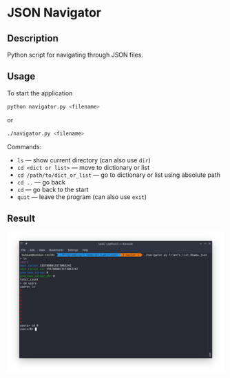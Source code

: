 # JSON Navigator


## Description
Python script for navigating through JSON files.

## Usage
To start the application
```bash
python navigator.py <filename>
```
or
```bash
./navigator.py <filename>
```

Commands:
- ```ls```  — show current directory (can also use ```dir```)
- ```cd <dict or list>``` — move to dictionary or list
- ```cd /path/to/dict_or_list``` — go to dictionary or list using absolute path
- ```cd ..``` — go back
- ```cd``` — go back to the start
- ```quit``` — leave the program (can also use ```exit```)

## Result
![Alt text](images/result.png)
